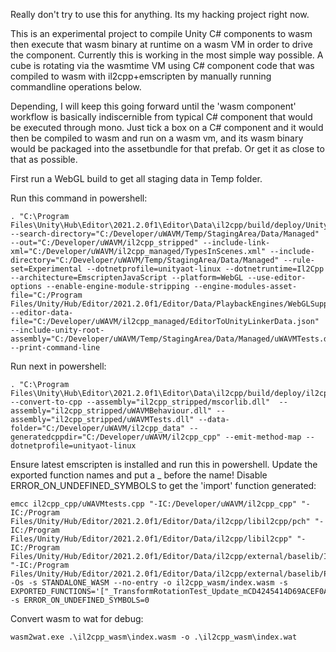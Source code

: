 Really don't try to use this for anything. Its my hacking project right now.

This is an experimental project to compile Unity C# components to wasm then execute that wasm binary at runtime on a wasm VM in order to drive the component. Currently this is working in the most simple way possible. A cube is rotating via the wasmtime VM using C# component code that was compiled to wasm with il2cpp+emscripten by manually running commandline operations below.

Depending, I will keep this going forward until the 'wasm component' workflow is basically indiscernible from typical C# component that would be executed through mono. Just tick a box on a C# component and it would then be compiled to wasm and run on a wasm vm, and its wasm binary would be packaged into the assetbundle for that prefab. Or get it as close to that as possible.


First run a WebGL build to get all staging data in Temp folder.

Run this command in powershell:
```
. "C:\Program Files\Unity\Hub\Editor\2021.2.0f1\Editor\Data\il2cpp/build/deploy/UnityLinker.exe"  --search-directory="C:/Developer/uWAVM/Temp/StagingArea/Data/Managed" --out="C:/Developer/uWAVM/il2cpp_stripped" --include-link-xml="C:/Developer/uWAVM/il2cpp_managed/TypesInScenes.xml" --include-directory="C:/Developer/uWAVM/Temp/StagingArea/Data/Managed" --rule-set=Experimental --dotnetprofile=unityaot-linux --dotnetruntime=Il2Cpp --architecture=EmscriptenJavaScript --platform=WebGL --use-editor-options --enable-engine-module-stripping --engine-modules-asset-file="C:/Program Files/Unity/Hub/Editor/2021.2.0f1/Editor/Data/PlaybackEngines/WebGLSupport/modules.asset" --editor-data-file="C:/Developer/uWAVM/il2cpp_managed/EditorToUnityLinkerData.json" --include-unity-root-assembly="C:/Developer/uWAVM/Temp/StagingArea/Data/Managed/uWAVMTests.dll" --print-command-line
```


Run next in powershell:
```
. "C:\Program Files\Unity\Hub\Editor\2021.2.0f1\Editor\Data\il2cpp/build/deploy/il2cpp.exe" --convert-to-cpp --assembly="il2cpp_stripped/mscorlib.dll"  --assembly="il2cpp_stripped/uWAVMBehaviour.dll" --assembly="il2cpp_stripped/uWAVMTests.dll" --data-folder="C:/Developer/uWAVM/il2cpp_data" --generatedcppdir="C:/Developer/uWAVM/il2cpp_cpp" --emit-method-map --dotnetprofile=unityaot-linux
```


Ensure latest emscripten is installed and run this in powershell. Update the exported function names and put a _ before the name! Disable ERROR_ON_UNDEFINED_SYMBOLS to get the 'import' function generated:
```
emcc il2cpp_cpp/uWAVMtests.cpp "-IC:/Developer/uWAVM/il2cpp_cpp" "-IC:/Program Files/Unity/Hub/Editor/2021.2.0f1/Editor/Data/il2cpp/libil2cpp/pch" "-IC:/Program Files/Unity/Hub/Editor/2021.2.0f1/Editor/Data/il2cpp/libil2cpp" "-IC:/Program Files/Unity/Hub/Editor/2021.2.0f1/Editor/Data/il2cpp/external/baselib/Include" "-IC:/Program Files/Unity/Hub/Editor/2021.2.0f1/Editor/Data/il2cpp/external/baselib/Platforms/WebGL/Include" -Os -s STANDALONE_WASM --no-entry -o il2cpp_wasm/index.wasm -s EXPORTED_FUNCTIONS='["_TransformRotationTest_Update_mCD4245414D69ACEF0A6EC3E364E9A9C08C489F18"]' -s ERROR_ON_UNDEFINED_SYMBOLS=0
```

Convert wasm to wat for debug:
```
wasm2wat.exe .\il2cpp_wasm\index.wasm -o .\il2cpp_wasm\index.wat
```

